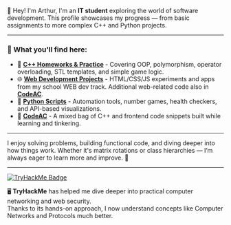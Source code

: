 

👋 Hey! I'm Arthur, I'm an **IT student** exploring the world of software development. This profile showcases my progress — from basic assignments to more complex C++ and Python projects.

---

### 🔧 What you'll find here:

- 🧠 [**C++ Homeworks & Practice**](https://github.com/ArtuursG/HomeWorks_Coding_C) - Covering OOP, polymorphism, operator overloading, STL templates, and simple game logic.
- 🌐 [**Web Development Projects**](https://github.com/ArtuursG/HomeWorks_WEB) - HTML/CSS/JS experiments and apps from my school WEB dev track.
    Additional web-related code also in [**CodeAC**](https://github.com/ArtuursG/CodeAC).
- 🐍 [**Python Scripts**](https://github.com/ArtuursG/Python) - Automation tools, number games, health checkers, and API-based visualizations.
- 📁 [**CodeAC**](https://github.com/ArtuursG/CodeAC) - A mixed bag of C++ and frontend code snippets built while learning and tinkering.

---

I enjoy solving problems, building functional code, and diving deeper into how things work. 
Whether it's matrix rotations or class hierarchies — I’m always eager to learn more and improve. 🚀

---

[![TryHackMe Badge](https://tryhackme-badges.s3.amazonaws.com/ArtuursG.png)](https://tryhackme.com/p/ArtuursG)

🖥️ **TryHackMe** has helped me dive deeper into practical computer networking and web security.  
Thanks to its hands-on approach, I now understand concepts like Computer Networks and Protocols much better.
